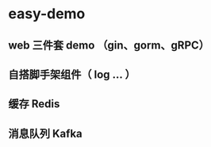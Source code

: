 
# easy-demo



## web 三件套 demo （gin、gorm、gRPC）

## 自搭脚手架组件（ log ... ）

## 缓存 Redis

## 消息队列 Kafka




